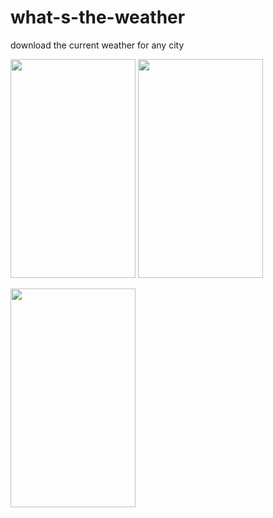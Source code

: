 # what-s-the-weather
download the current weather for any city



<img src="https://user-images.githubusercontent.com/15935347/55311813-368a3200-5464-11e9-885c-7d4241a440c7.png"  width="200" height="350" /> <img src="https://user-images.githubusercontent.com/15935347/55311814-368a3200-5464-11e9-8c3e-f7fbaa75b37f.png"  width="200" height="350" />

<img src="https://user-images.githubusercontent.com/15935347/55311815-368a3200-5464-11e9-9436-92b11382fe72.png"  width="200" height="350" />

